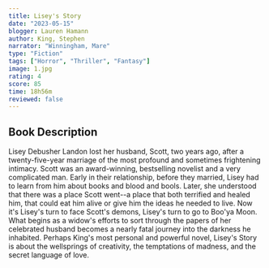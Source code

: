 ```yaml
---
title: Lisey's Story
date: "2023-05-15"
blogger: Lauren Hamann
author: King, Stephen
narrator: "Winningham, Mare"
type: "Fiction"
tags: ["Horror", "Thriller", "Fantasy"]
image: 1.jpg
rating: 4
score: 85
time: 18h56m
reviewed: false
---
```


## Book Description

Lisey Debusher Landon lost her husband, Scott, two years ago, after a twenty-five-year marriage of the most profound and sometimes frightening intimacy. Scott was an award-winning, bestselling novelist and a very complicated man. Early in their relationship, before they married, Lisey had to learn from him about books and blood and bools. Later, she understood that there was a place Scott went--a place that both terrified and healed him, that could eat him alive or give him the ideas he needed to live. Now it's Lisey's turn to face Scott's demons, Lisey's turn to go to Boo'ya Moon. What begins as a widow's efforts to sort through the papers of her celebrated husband becomes a nearly fatal journey into the darkness he inhabited. Perhaps King's most personal and powerful novel, Lisey's Story is about the wellsprings of creativity, the temptations of madness, and the secret language of love.
